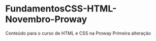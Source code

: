 # FundamentosCSS-HTML-Novembro-Proway
Conteúdo para o curso de HTML e CSS na Proway
Primeira alteração